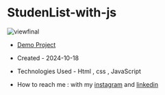 # StudenList-with-js


![viewfinal](https://github.com/user-attachments/assets/928cbf78-31ac-4aed-a171-e122398cbd49)

- [Demo Project]( https://fatemeabdolmaleki.github.io/StudenList-with-js/)

- Created - 2024-10-18

- Technologies Used - Html , css , JavaScript 

- How to reach me : with my [instagram](https://www.instagram.com/fatemeabdolmaleki_) and [linkedin](https://www.linkedin.com/in/fateme-abdolmaleki/)
